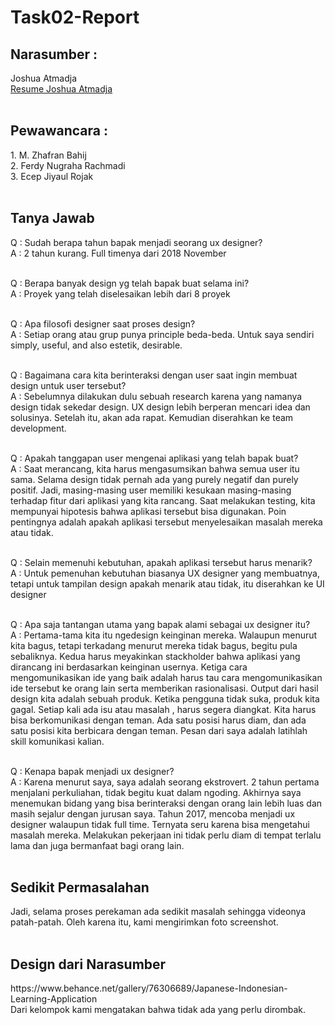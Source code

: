 
# Task02-Report

<h2>Narasumber : </h2>
Joshua Atmadja <br>
<a href="https://www.joshuatmadja.com/">Resume Joshua Atmadja</a><br><br>

<h2>Pewawancara : </h2>
1. M. Zhafran Bahij<br>
2. Ferdy Nugraha Rachmadi<br>
3. Ecep Jiyaul Rojak<br><br>


<h2>Tanya Jawab</h2>
Q : Sudah berapa tahun bapak menjadi seorang ux designer?<br>
A : 2 tahun kurang. Full timenya dari 2018 November<br><br>

Q : Berapa banyak design yg telah bapak buat selama ini?<br>
A : Proyek yang telah diselesaikan lebih dari 8 proyek <br><br>

Q : Apa filosofi designer saat proses design?<br>
A : Setiap orang atau grup punya principle beda-beda. Untuk saya sendiri simply, useful, and also estetik, desirable.<br><br>

Q : Bagaimana cara kita berinteraksi dengan user saat ingin membuat design untuk user tersebut?<br>
A : Sebelumnya dilakukan dulu sebuah research karena yang namanya design tidak sekedar design. UX design lebih berperan mencari idea dan solusinya. Setelah itu, akan ada rapat. Kemudian diserahkan ke team development.<br><br>


Q : Apakah tanggapan user mengenai aplikasi yang telah bapak buat?<br>
A : Saat merancang, kita harus mengasumsikan bahwa semua user itu sama. Selama design tidak pernah ada yang purely negatif dan purely positif. Jadi, masing-masing user memiliki kesukaan masing-masing terhadap fitur dari aplikasi yang kita rancang. Saat melakukan testing, kita mempunyai hipotesis bahwa aplikasi tersebut bisa digunakan. Poin pentingnya adalah apakah aplikasi tersebut menyelesaikan masalah mereka atau tidak.<br><br>

Q : Selain memenuhi kebutuhan, apakah aplikasi tersebut harus menarik?<br>
A : Untuk pemenuhan kebutuhan biasanya UX designer yang membuatnya, tetapi untuk tampilan design apakah menarik atau tidak, itu diserahkan ke UI designer<br><br>


Q : Apa saja tantangan utama yang bapak alami sebagai ux designer itu?<br>
A : Pertama-tama kita itu ngedesign keinginan mereka. Walaupun menurut kita bagus, tetapi terkadang menurut mereka tidak bagus, begitu pula sebaliknya. Kedua harus meyakinkan stackholder bahwa aplikasi yang dirancang ini berdasarkan keinginan usernya. Ketiga cara mengomunikasikan ide yang baik adalah harus tau cara mengomunikasikan ide tersebut ke orang lain serta memberikan rasionalisasi. Output dari hasil design kita adalah sebuah produk. Ketika pengguna tidak suka, produk kita gagal. Setiap kali ada isu atau masalah , harus segera diangkat. Kita harus bisa berkomunikasi dengan teman. Ada satu posisi harus diam, dan ada satu posisi kita berbicara dengan teman. Pesan dari saya adalah latihlah skill komunikasi kalian.<br><br>

Q : Kenapa bapak menjadi ux designer?<br>
A : Karena menurut saya, saya adalah seorang ekstrovert. 2 tahun pertama menjalani perkuliahan, tidak begitu kuat dalam ngoding. Akhirnya saya menemukan bidang yang bisa berinteraksi dengan orang lain lebih luas dan masih sejalur dengan jurusan saya. Tahun 2017, mencoba menjadi ux designer walaupun tidak full time. Ternyata seru karena bisa mengetahui masalah mereka. Melakukan pekerjaan ini tidak perlu diam di tempat terlalu lama dan juga bermanfaat bagi orang lain.<br><br>

<h2>Sedikit Permasalahan</h2>
Jadi, selama proses perekaman ada sedikit masalah sehingga videonya patah-patah. Oleh karena itu, kami mengirimkan foto screenshot.<br><br>


<h2>Design dari Narasumber</h2>
https://www.behance.net/gallery/76306689/Japanese-Indonesian-Learning-Application <br>
Dari kelompok kami mengatakan bahwa tidak ada yang perlu dirombak.
